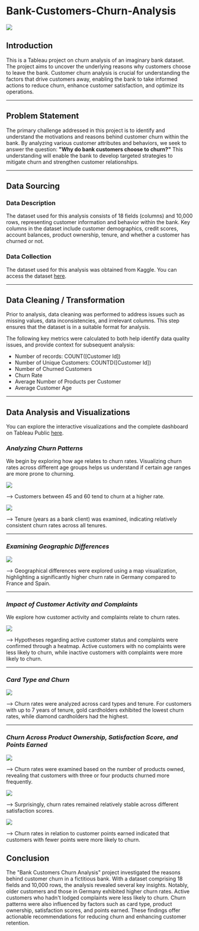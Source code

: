 # Bank-Customers-Churn-Analysis

![](Project_picture.png)


## Introduction
This is a Tableau project on churn analysis of an imaginary bank dataset.
The project aims to uncover the underlying reasons why customers choose to leave the bank. 
Customer churn analysis is crucial for understanding the factors that drive customers away, enabling the bank to take informed actions to reduce churn, enhance customer satisfaction, and optimize its operations.
***

## Problem Statement
The primary challenge addressed in this project is to identify and understand the motivations and reasons behind customer churn within the bank. By analyzing various customer attributes and behaviors, we seek to answer the question: **"Why do bank customers choose to churn?"** This understanding will enable the bank to develop targeted strategies to mitigate churn and strengthen customer relationships.
***

## Data Sourcing
### Data Description
The dataset used for this analysis consists of 18 fields (columns) and 10,000 rows, representing customer information and behavior within the bank. Key columns in the dataset include customer demographics, credit scores, account balances, product ownership, tenure, and whether a customer has churned or not.

### Data Collection
The dataset used for this analysis was obtained from Kaggle. You can access the dataset [here](https://www.kaggle.com/datasets/mathchi/churn-for-bank-customers).
***

## Data Cleaning / Transformation
Prior to analysis, data cleaning was performed to address issues such as missing values, data inconsistencies, and irrelevant columns. This step ensures that the dataset is in a suitable format for analysis.

The following key metrics were calculated to both help identify data quality issues, and provide context for subsequent analysis:
- Number of records: COUNT([Customer Id])
- Number of Unique Customers: COUNTD([Customer Id])
- Number of Churned Customers
- Churn Rate
- Average Number of Products per Customer
- Average Customer Age
***

## Data Analysis and Visualizations
You can explore the interactive visualizations and the complete dashboard on Tableau Public [here](https://public.tableau.com/views/BankCustomersChurnAnalysis_16941778446680/BankCustomersChurnAnalysis?:language=en-US&:display_count=n&:origin=viz_share_link).

### ***Analyzing Churn Patterns***

We begin by exploring how age relates to churn rates. Visualizing churn rates across different age groups helps us understand if certain age ranges are more prone to churning.

![](Churn_by_age.png)

--> Customers between 45 and 60 tend to churn at a higher rate.

![](Churn_by_Tenure.png)

--> Tenure (years as a bank client) was examined, indicating relatively consistent churn rates across all tenures.
***

### ***Examining Geographic Differences***


![](Churn_by_Country.png)

--> Geographical differences were explored using a map visualization, highlighting a significantly higher churn rate in Germany compared to France and Spain.
***

### ***Impact of Customer Activity and Complaints***

We explore how customer activity and complaints relate to churn rates. 

![](Churn_by_active_members_and_complaints.png)

--> Hypotheses regarding active customer status and complaints were confirmed through a heatmap. Active customers with no complaints were less likely to churn, while inactive customers with complaints were more likely to churn.
***

### ***Card Type and Churn***

![](Churn_by_card_type.png)

--> Churn rates were analyzed across card types and tenure. For customers with up to 7 years of tenure, gold cardholders exhibited the lowest churn rates, while diamond cardholders had the highest.
***

### ***Churn Across Product Ownership, Satisfaction Score, and Points Earned***

![](Churn_by_Number_of_Products.png)

--> Churn rates were examined based on the number of products owned, revealing that customers with three or four products churned more frequently.

![](Churn_by_Satisfaction_Score.png)

--> Surprisingly, churn rates remained relatively stable across different satisfaction scores.

![](Churn_by_Points_Earned.png)

--> Churn rates in relation to customer points earned indicated that customers with fewer points were more likely to churn.

## Conclusion
The "Bank Customers Churn Analysis" project investigated the reasons behind customer churn in a fictitious bank. With a dataset comprising 18 fields and 10,000 rows, the analysis revealed several key insights. Notably, older customers and those in Germany exhibited higher churn rates. Active customers who hadn't lodged complaints were less likely to churn. Churn patterns were also influenced by factors such as card type, product ownership, satisfaction scores, and points earned. These findings offer actionable recommendations for reducing churn and enhancing customer retention.


 
